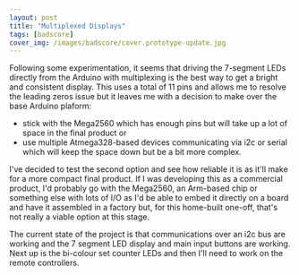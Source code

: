 ```yaml
---
layout: post
title: "Multiplexed Displays"
tags: [badscore]
cover_img: /images/badscore/cover.prototype-update.jpg
---
```


Following some experimentation, it seems that driving the 7-segment LEDs directly from the Arduino with multiplexing is the best way to get a bright and consistent display.  This uses a total of 11 pins and allows me to resolve the leading zeros issue but it leaves me with a decision to make over the base Arduino plaform:

 * stick with the Mega2560 which has enough pins but will take up a lot of space in the final product or
 * use multiple Atmega328-based devices communicating via i2c or serial which will keep the space down but be a bit more complex.

I've decided to test the second option and see how reliable it is as it'll make for a more compact final product.  If I was developing this as a commercial product, I'd probably go with the Mega2560, an Arm-based chip or something else with lots of I/O as I'd be able to embed it directly on a board and have it assembled in a factory but, for this home-built one-off, that's not really a viable option at this stage.

The current state of the project is that communications over an i2c bus are working and the 7 segment LED display and main input buttons are working.  Next up is the bi-colour set counter LEDs and then I'll need to work on the remote controllers.
